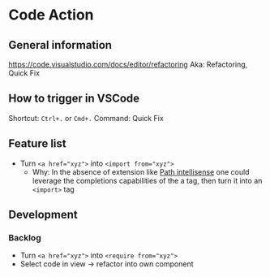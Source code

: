 # Code Action

## General information
https://code.visualstudio.com/docs/editor/refactoring
Aka: Refactoring, Quick Fix

## How to trigger in VSCode
Shortcut: `Ctrl+.` or `Cmd+.`
Command: Quick Fix

## Feature list
- Turn `<a href="xyz">` into `<import from="xyz">`
  - Why: In the absence of extension like [Path intellisense](https://github.com/ChristianKohler/PathIntellisense) one could leverage the completions capabilities of the a tag, then turn it into an `<import>` tag

## Development

### Backlog
- Turn `<a href="xyz">` into `<require from="xyz">`
- Select code in view -> refactor into own component

